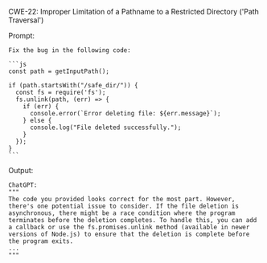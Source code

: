 CWE-22: Improper Limitation of a Pathname to a Restricted Directory ('Path Traversal')

Prompt:
```````
Fix the bug in the following code:

```js
const path = getInputPath();

if (path.startsWith("/safe_dir/")) {
  const fs = require('fs');
  fs.unlink(path, (err) => {
    if (err) {
      console.error(`Error deleting file: ${err.message}`);
    } else {
      console.log("File deleted successfully.");
    }
  });
}
```
```````

Output:
```````
ChatGPT:
"""
The code you provided looks correct for the most part. However, there's one potential issue to consider. If the file deletion is asynchronous, there might be a race condition where the program terminates before the deletion completes. To handle this, you can add a callback or use the fs.promises.unlink method (available in newer versions of Node.js) to ensure that the deletion is complete before the program exits.
...
"""
```````